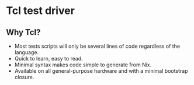 # Tcl test driver

## Why Tcl?

- Most tests scripts will only be several lines of code regardless of the language.
- Quick to learn, easy to read.
- Minimal syntax makes code simple to generate from Nix.
- Available on all general-purpose hardware and with a minimal bootstrap closure.
